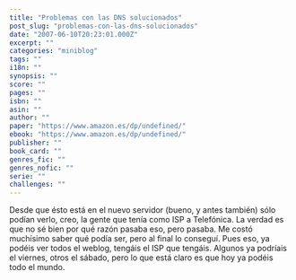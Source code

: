 ```yaml
---
title: "Problemas con las DNS solucionados"
post_slug: "problemas-con-las-dns-solucionados"
date: "2007-06-10T20:23:01.000Z"
excerpt: ""
categories: "miniblog"
tags: ""
i18n: ""
synopsis: ""
score: ""
pages: ""
isbn: ""
asin: ""
author: ""
paper: "https://www.amazon.es/dp/undefined/"
ebook: "https://www.amazon.es/dp/undefined/"
publisher: ""
book_card: ""
genres_fic: ""
genres_nofic: ""
serie: ""
challenges: ""
---
```


Desde que ésto está en el nuevo servidor (bueno, y antes también) sólo podían verlo, creo, la gente que tenía como ISP a Telefónica. La verdad es que no sé bien por qué razón pasaba eso, pero pasaba. Me costó muchísimo saber qué podía ser, pero al final lo conseguí. Pues eso, ya podéis ver todos el weblog, tengáis el ISP que tengáis. Algunos ya podríais el viernes, otros el sábado, pero lo que está claro es que hoy ya podéis todo el mundo.
